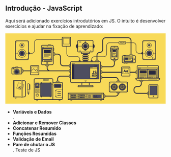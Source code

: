 <h2>Introdução - JavaScript</h2>  
<p>Aqui será adicionado exercícios introdutórios em JS.
O intuito é desenvolver exercícios e ajudar na fixação de aprendizado:</p>  
 
![javascript](https://github.com/reprograma/On3-javascript/blob/master/images/javascript.gif) 
    
<ul>   
  <li><b>Variáveis e Dados</b></li>. 
  <li><b>Adicionar e Remover Classes</b></li> 
  <li><b>Concatenar Resumido</b></li>
  <li><b>Funções Resumidas</b></li> 
  <li><b>Validação de Email</b></li>
  <li><b>Pare de chutar o JS</b>
     
  </li>. 
 <lo>Teste de JS</lo>
  
</ul>
